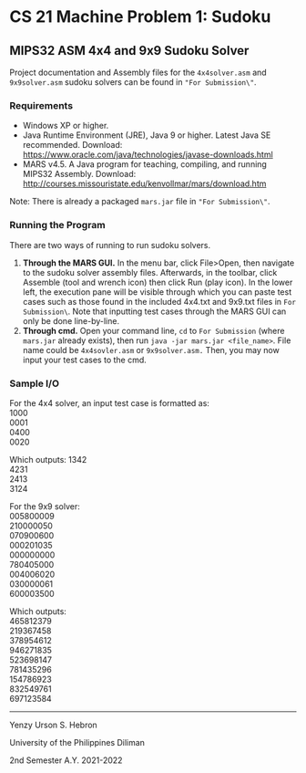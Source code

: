 # **CS 21 Machine Problem 1: Sudoku**

## MIPS32 ASM 4x4 and 9x9 Sudoku Solver
Project documentation and Assembly files for the `4x4solver.asm` and `9x9solver.asm` sudoku solvers can be found in `"For Submission\"`.
### **Requirements**
- Windows XP or higher.
- Java Runtime Environment (JRE), Java 9 or higher. Latest Java SE recommended. Download: https://www.oracle.com/java/technologies/javase-downloads.html
- MARS v4.5. A Java program for teaching, compiling, and running MIPS32 Assembly. Download: http://courses.missouristate.edu/kenvollmar/mars/download.htm

Note: There is already a packaged `mars.jar` file in `"For Submission\"`.

### **Running the Program**
There are two ways of running to run sudoku solvers.

1. **Through the MARS GUI.** In the menu bar, click File>Open, then navigate to the sudoku solver assembly files. Afterwards, in the toolbar, click Assemble (tool and wrench icon) then click Run (play icon). In the lower left, the execution pane will be visible through which you can paste test cases such as those found in the included 4x4.txt and 9x9.txt files in `For Submission\`. Note that inputting test cases through the MARS GUI can only be done line-by-line.
2. **Through cmd.** Open your command line, `cd` to `For Submission` (where `mars.jar` already exists), then run `java -jar mars.jar <file_name>`. File name could be `4x4sovler.asm` or `9x9solver.asm.` Then, you may now input your test cases to the cmd. 
### **Sample I/O**
For the 4x4 solver, an input test case is formatted as:\
1000\
0001\
0400\
0020

Which outputs:
1342\
4231\
2413\
3124

For the 9x9 solver:\
005800009\
210000050\
070900600\
000201035\
000000000\
780405000\
004006020\
030000061\
600003500

Which outputs:\
465812379\
219367458\
378954612\
946271835\
523698147\
781435296\
154786923\
832549761\
697123584

---
Yenzy Urson S. Hebron

University of the Philippines Diliman

2nd Semester A.Y. 2021-2022